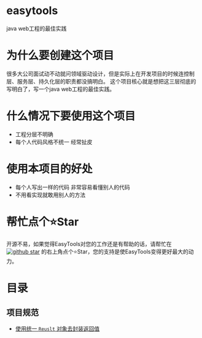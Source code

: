 # easytools

java web工程的最佳实践

# 为什么要创建这个项目

很多大公司面试动不动就问领域驱动设计，但是实际上在开发项目的时候连控制层、服务层、持久化层的职责都没搞明白。 这个项目核心就是想把这三层彻底的写明白了，写一个java web工程的最佳实践。

# 什么情况下要使用这个项目

* 工程分层不明确
* 每个人代码风格不统一 经常扯皮

# 使用本项目的好处

* 每个人写出一样的代码 非常容易看懂别人的代码
* 不用看实现就敢用别人的方法

# 帮忙点个⭐Star

开源不易，如果觉得EasyTools对您的工作还是有帮助的话，请帮忙在<a target="_blank" href='https://github.com/zhuangjiaju/easytools'><img src="https://img.shields.io/github/stars/zhuangjiaju/easytools.svg?style=flat-square&label=Stars&logo=github" alt="github star"/></a>
的右上角点个⭐Star，您的支持是使EasyTools变得更好最大的动力。

# 目录
## 项目规范
* [使用统一 `Reuslt` 对象去封装返回值](doc/result-package.md)
